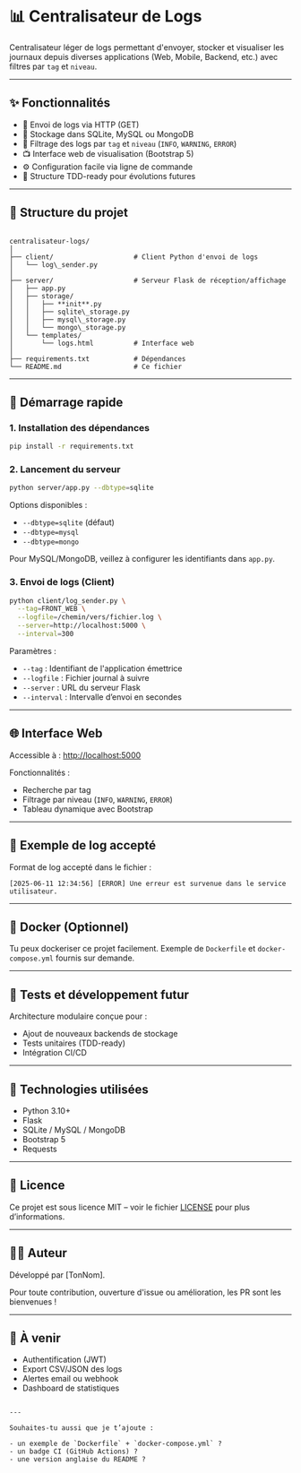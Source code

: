 
# 📊 Centralisateur de Logs

Centralisateur léger de logs permettant d'envoyer, stocker et visualiser les journaux depuis diverses applications (Web, Mobile, Backend, etc.) avec filtres par `tag` et `niveau`.

---

## ✨ Fonctionnalités

- 🔌 Envoi de logs via HTTP (GET)
- 🧾 Stockage dans SQLite, MySQL ou MongoDB
- 🧠 Filtrage des logs par `tag` et `niveau` (`INFO`, `WARNING`, `ERROR`)
- 📺 Interface web de visualisation (Bootstrap 5)
- ⚙️ Configuration facile via ligne de commande
- 🧪 Structure TDD-ready pour évolutions futures

---

## 📁 Structure du projet

```

centralisateur-logs/
│
├── client/                    # Client Python d'envoi de logs
│   └── log\_sender.py
│
├── server/                    # Serveur Flask de réception/affichage
│   ├── app.py
│   ├── storage/
│   │   ├── **init**.py
│   │   ├── sqlite\_storage.py
│   │   ├── mysql\_storage.py
│   │   └── mongo\_storage.py
│   └── templates/
│       └── logs.html          # Interface web
│
├── requirements.txt           # Dépendances
└── README.md                  # Ce fichier

````

---

## 🚀 Démarrage rapide

### 1. Installation des dépendances

```bash
pip install -r requirements.txt
````

### 2. Lancement du serveur

```bash
python server/app.py --dbtype=sqlite
```

Options disponibles :

* `--dbtype=sqlite` (défaut)
* `--dbtype=mysql`
* `--dbtype=mongo`

Pour MySQL/MongoDB, veillez à configurer les identifiants dans `app.py`.

### 3. Envoi de logs (Client)

```bash
python client/log_sender.py \
  --tag=FRONT_WEB \
  --logfile=/chemin/vers/fichier.log \
  --server=http://localhost:5000 \
  --interval=300
```

Paramètres :

* `--tag` : Identifiant de l'application émettrice
* `--logfile` : Fichier journal à suivre
* `--server` : URL du serveur Flask
* `--interval` : Intervalle d’envoi en secondes

---

## 🌐 Interface Web

Accessible à : [http://localhost:5000](http://localhost:5000)

Fonctionnalités :

* Recherche par tag
* Filtrage par niveau (`INFO`, `WARNING`, `ERROR`)
* Tableau dynamique avec Bootstrap

---

## 🔧 Exemple de log accepté

Format de log accepté dans le fichier :

```
[2025-06-11 12:34:56] [ERROR] Une erreur est survenue dans le service utilisateur.
```

---

## 🐳 Docker (Optionnel)

Tu peux dockeriser ce projet facilement. Exemple de `Dockerfile` et `docker-compose.yml` fournis sur demande.

---

## 🧪 Tests et développement futur

Architecture modulaire conçue pour :

* Ajout de nouveaux backends de stockage
* Tests unitaires (TDD-ready)
* Intégration CI/CD

---

## 🧩 Technologies utilisées

* Python 3.10+
* Flask
* SQLite / MySQL / MongoDB
* Bootstrap 5
* Requests

---

## 📜 Licence

Ce projet est sous licence MIT – voir le fichier [LICENSE](LICENSE) pour plus d’informations.

---

## 🙋‍♂️ Auteur

Développé par \[TonNom].

Pour toute contribution, ouverture d'issue ou amélioration, les PR sont les bienvenues !

---

## 🔮 À venir

* Authentification (JWT)
* Export CSV/JSON des logs
* Alertes email ou webhook
* Dashboard de statistiques

```

---

Souhaites-tu aussi que je t’ajoute :

- un exemple de `Dockerfile` + `docker-compose.yml` ?
- un badge CI (GitHub Actions) ?
- une version anglaise du README ?

